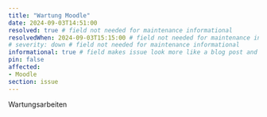 ```yaml
---
title: "Wartung Moodle"
date: 2024-09-03T14:51:00
resolved: true # field not needed for maintenance informational
resolvedWhen: 2024-09-03T15:15:00 # field not needed for maintenance informational
# severity: down # field not needed for maintenance informational
informational: true # field makes issue look more like a blog post and removes any references to downtime length
pin: false
affected:
- Moodle
section: issue
---
```


Wartungsarbeiten
